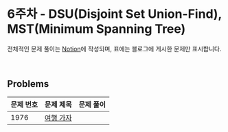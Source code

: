 # 6주차 - DSU(Disjoint Set Union-Find), MST(Minimum Spanning Tree)

전체적인 문제 풀이는 [Notion](https://ro-el.notion.site/DSU-MST-f8c861455f2a456695ed6ac05382e5f5)에 작성되며, 표에는 블로그에 게시한 문제만 표시합니다.

<br>

## Problems

| 문제 번호 | 문제 제목        | 문제 풀이                            |
|-------|---------------------------------------------------|----------------------|
| 1976 | [여행 가자](https://www.acmicpc.net/problem/1976)      |                           |

<br>
